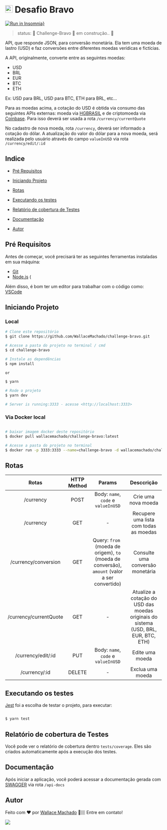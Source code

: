 # <img src="https://avatars1.githubusercontent.com/u/7063040?v=4&s=200.jpg" alt="HU" width="24" /> Desafio Bravo

[![Run in Insomnia}](https://insomnia.rest/images/run.svg)](https://insomnia.rest/run/?label=sos_pet_api&uri=https%3A%2F%2Fgithub.com%2FWallaceMachado%2FSOS_PET_API%2Fblob%2Fmaster%2FInsomnia.json)

> status:	🚧  Challenge-Bravo 🚀 em construção..  🚧

API, que responde JSON, para conversão monetária. Ela tem uma moeda de lastro (USD) e faz conversões entre diferentes moedas verídicas e fictícias.



A API, originalmente, converte entre as seguintes moedas:

-   USD
-   BRL
-   EUR
-   BTC
-   ETH

Ex: USD para BRL, USD para BTC, ETH para BRL, etc...

Para as moedas acima, a cotação do USD é obtida via consumo das seguintes APIs externas: moeda via [HGBRASIL](https://hgbrasil.com/status/finance) e de criptomoeda via [Coinbase](https://developers.coinbase.com/api/v2#get-buy-price). Para isso deverá ser usada a rota ``` /currency/currentQuote ```

No cadastro de nova moeda, rota ``` /currency ```, deverá ser informado a cotação do dólar. A atualização do valor do dólar para a nova moeda, será realizada pelo usuário através do campo ```valueInUSD``` via rota ``` /currency/edit/:id ```

## Indice

* <p><a href="#pré-requisitos">Pré Requisitos</a> </p>
* <p><a href="#iniciando-projeto">Iniciando Projeto</a></p>
* <p><a href="#rotas">Rotas</a></p>
* <p><a href="#executando-os-testes">Executando os testes</a></p>
* <p><a href="#relatório-de-cobertura-de-testes">Relatório de cobertura de Testes</a></p>
* <p><a href="#documentação">Documentação</a></p>
* <p><a href="#autor">Autor</a></p>




## Pré Requisitos

Antes de começar, você precisará ter as seguintes ferramentas instaladas em sua máquina:
* [Git](https://git-scm.com)
* [Node.js](https://nodejs.org/en/)
(

Além disso, é bom ter um editor para trabalhar com o código como: [VSCode](https://code.visualstudio.com/)



## Iniciando Projeto 

### Local

```bash
# Clone este repositório
$ git clone https://github.com/WallaceMachado/challenge-bravo.git

# Acesse a pasta do projeto no terminal / cmd
$ cd challenge-bravo

# Instale as dependências
$ npm install

or

$ yarn

# Rode o projeto
$ yarn dev

# Server is running:3333 - acesse <http://localhost:3333>
```

### Via Docker local

```bash

# baixar imagem docker deste repositório
$ docker pull wallacemachado/challenge-bravo:latest

# Acesse a pasta do projeto no terminal
$ docker run -p 3333:3333 --name=challenge-bravo -d wallacemachado/challenge-bravo:latest

```

## Rotas

| Rotas  |  HTTP Method  | Params  |  Desccrição  |
| :---: | :---: | :---: | :---: |
|  /currency |  POST |  Body: ``` name ```, ``` code ``` e ``` valueInUSD ``` |  Crie uma nova moeda |
|  /currency |  GET |  -  | Recupere uma lista com todas as moedas |
|  /currency/conversion |  GET |  Query: ```from ``` (moeda de origem), ``` to ``` (moeda de conversão), ``` amount ``` (valor a ser convertido)  |  Consulte uma conversão monetária |
|  /currency/currentQuote |  GET | -  |  Atualize a cotação do USD das moedas originais do sistema (USD, BRL, EUR, BTC, ETH)  |
|  /currency/edit/:id |  PUT |  Body: ``` name ```, ``` code ``` e ``` valueInUSD ```  |  Edite uma moeda |
|  /currency/:id |  DELETE |  -  |  Exclua uma moeda |




## Executando os testes

[Jest](https://jestjs.io/) foi a escolha de testar o projeto, para executar:

```bash

$ yarn test

```



## Relatório de cobertura de Testes

Você pode ver o relatório de cobertura dentro ``` tests/coverage ```. Eles são criados automaticamente após a execução dos testes.



## Documentação

Após iniciar a aplicação, você poderá acessar a documentação gerada com [SWAGGER](https://swagger.io/docs/) via rota ```/api-docs``` 



## Autor


Feito com ❤️ por [Wallace Machado](https://github.com/WallaceMachado) 🚀🏽 Entre em contato!

[<img src="https://img.shields.io/badge/linkedin-%230077B5.svg?&style=for-the-badge&logo=linkedin&logoColor=white" />](https://www.linkedin.com/in/wallace-machado-b2054246/)
